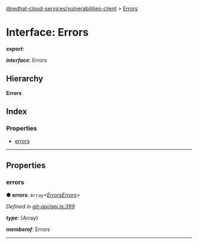 [@redhat-cloud-services/vulnerabilities-client](../README.md) > [Errors](../interfaces/errors.md)

# Interface: Errors

*__export__*: 

*__interface__*: Errors

## Hierarchy

**Errors**

## Index

### Properties

* [errors](errors.md#errors-1)

---

## Properties

<a id="errors-1"></a>

###  errors

**● errors**: *`Array`<[ErrorsErrors](errorserrors.md)>*

*Defined in [git-api/api.ts:399](https://github.com/karelhala/javascript-clients/blob/master/packages/vulnerabilities/git-api/api.ts#L399)*

*__type__*: {Array}

*__memberof__*: Errors

___

